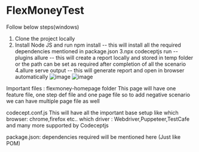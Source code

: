 # FlexMoneyTest

Follow below steps(windows)
1. Clone the project locally
2. Install Node JS and run npm install
-- this will install all the required dependencies mentioned in package.json
3.npx codeceptjs run --plugins allure
-- this will create a report locally and stored in temp folder or the path can be set as required
after completion of  all the scenario
4.allure serve output
-- this will generate report and open in browser automatically
![image](https://user-images.githubusercontent.com/52525679/178150290-e789a38b-56f2-47de-a487-eaf4201b8ed1.png)
![image](https://user-images.githubusercontent.com/52525679/178150297-69f4ab0b-3e2e-48d8-bcaa-42158744144c.png)


Important files :
flexmoney-homepage folder
This page will have one feature file, one step def file and one page file 
so to add negative scenario we can have multiple page file as well

codecept.conf.js
This will have all the important base setup
like which browser: chrome,firefox etc..
which driver : Webdriver,Puppeteer,TestCafe and many more supported by Codeceptjs

package.json:
dependencies required will be mentioned here (Just like POM)

